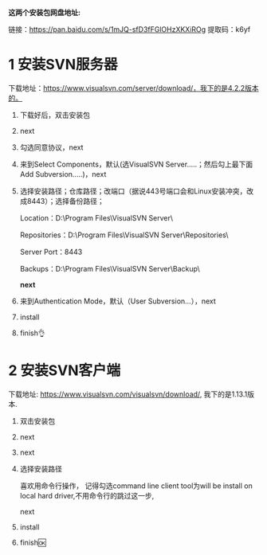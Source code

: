 **这两个安装包网盘地址:**

链接：https://pan.baidu.com/s/1mJQ-sfD3fFGlOHzXKXiROg 
提取码：k6yf



# 1 安装SVN服务器



下载地址：https://www.visualsvn.com/server/download/，我下的是4.2.2版本的。

1. 下载好后，双击安装包

2.  next

3. 勾选同意协议，next

4. 来到Select Components，默认(选VisualSVN Server.....；然后勾上最下面Add Subversion.....)，next

5. 选择安装路径；仓库路径；改端口（据说443号端口会和Linux安装冲突，改成8443）；选择备份路径；

   Location：D:\Program Files\VisualSVN Server\

   Repositories：D:\Program Files\VisualSVN Server\Repositories\

   Server Port：8443

   Backups：D:\Program Files\VisualSVN Server\Backup\

   **next**

6. 来到Authentication Mode，默认（User Subversion...），next

7. install

8. finish:ok_hand:



# 2 安装SVN客户端

下载地址:  https://www.visualsvn.com/visualsvn/download/,  我下的是1.13.1版本.

1. 双击安装包

2. next

3. next

4. 选择安装路径

   喜欢用命令行操作， 记得勾选command line client tool为will be install on local hard driver,不用命令行的跳过这一步,

   next

5. install

6. finish:ok:



